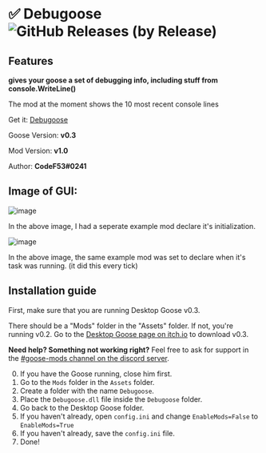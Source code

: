 # ✅ Debugoose ![GitHub Releases (by Release)](https://img.shields.io/github/downloads/desktopgooseunofficial/resourcehub/Debugoose/total?logo=github)

## Features

**gives your goose a set of debugging info, including stuff from console.WriteLine()**

The mod at the moment shows the 10 most recent console lines

Get it: [Debugoose](https://github.com/temp)

Goose Version: **v0.3**

Mod Version: **v1.0**

Author: **CodeF53#0241**

## Image of GUI:

![image](https://imgur.com/MKUJ467)

In the above image, I had a seperate example mod declare it's initialization.

![image](https://imgur.com/765he8h)

In the above image, the same example mod was set to declare when it's task was running. (it did this every tick)

## Installation guide

First, make sure that you are running Desktop Goose v0.3.

There should be a "Mods" folder in the "Assets" folder. If not, you're running v0.2.
Go to the [Desktop Goose page on itch.io](https://samperson.itch.io/desktop-goose) to download v0.3.

**Need help? Something not working right?** Feel free to ask for support in the [#goose-mods channel on the discord server](https://discord.gg/yjGFsUD). 

0. If you have the Goose running, close him first.
1. Go to the `Mods` folder in the `Assets` folder.
2. Create a folder with the name `Debugoose`.
3. Place the `Debugoose.dll` file inside the `Debugoose` folder.
4. Go back to the Desktop Goose folder.
5. If you haven't already, open `config.ini` and change `EnableMods=False` to `EnableMods=True`
6. If you haven't already, save the `config.ini` file.
7. Done!
